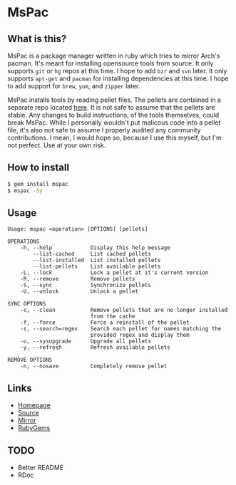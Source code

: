 # MsPac

## What is this?

MsPac is a package manager written in ruby which tries to mirror
Arch's pacman. It's meant for installing opensource tools from source.
It only supports `git` or `hg` repos at this time. I hope to add `bzr`
and `svn` later. It only supports `apt-get` and `pacman` for
installing dependencies at this time. I hope to add support for
`brew`, `yum`, and `zipper` later.

MsPac installs tools by reading pellet files. The pellets are
contained in a separate repo located
[here](https://gitlab.com/mjwhitta/pellets). It is not safe to assume
that the pellets are stable. Any changes to build instructions, of the
tools themselves, could break MsPac. While I personally wouldn't put
malicous code into a pellet file, it's also not safe to assume I
properly audited any community contributions. I mean, I would hope so,
because I use this myself, but I'm not perfect. Use at your own risk.

## How to install

```bash
$ gem install mspac
$ mspac -Sy
```

## Usage

```
Usage: mspac <operation> [OPTIONS] [pellets]

OPERATIONS
    -h, --help            Display this help message
        --list-cached     List cached pellets
        --list-installed  List installed pellets
        --list-pellets    List available pellets
    -L, --lock            Lock a pellet at it's current version
    -R, --remove          Remove pellets
    -S, --sync            Synchronize pellets
    -U, --unlock          Unlock a pellet

SYNC OPTIONS
    -c, --clean           Remove pellets that are no longer installed
                          from the cache
    -f, --force           Force a reinstall of the pellet
    -s, --search=regex    Search each pellet for names matching the
                          provided regex and display them
    -u, --sysupgrade      Upgrade all pellets
    -y, --refresh         Refresh available pellets

REMOVE OPTIONS
    -n, --nosave          Completely remove pellet
```

## Links

- [Homepage](http://mjwhitta.github.io/mspac)
- [Source](https://gitlab.com/mjwhitta/mspac)
- [Mirror](https://github.com/mjwhitta/mspac)
- [RubyGems](https://rubygems.org/gems/mspac)

## TODO

- Better README
- RDoc
